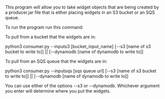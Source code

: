 This program will allow you to take widget objects that are being created by a producer.jar file that is either placing widgets in an S3 bucket or an SQS queue.

To run the program run this command:

To pull from a bucket that the widgets are in:

python3 consumer.py --inputs3 [bucket_input_name] [--s3 [name of s3 bucket to write to]] || [--dynamodb [name of dynamodb to write to]]

To pull from an SQS queue that the widgets are in:

python3 consumer.py --inputsqs [sqs queue url] [--s3 [name of s3 bucket to write to]] || [--dynamodb [name of dynamodb to write to]]

You can use either of the options --s3 or --dynamodb. Whichever argument you enter will determine where you put the widgets.
